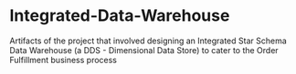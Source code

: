 # Integrated-Data-Warehouse
Artifacts of the project that involved designing an Integrated Star Schema Data Warehouse (a DDS - Dimensional Data Store) to cater to the Order Fulfillment business process
